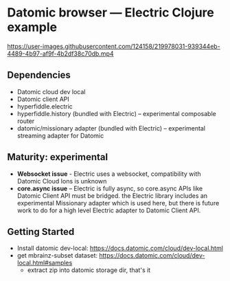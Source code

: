 # Datomic browser — Electric Clojure example

https://user-images.githubusercontent.com/124158/219978031-939344eb-4489-4b97-af9f-4b2df38c70db.mp4

## Dependencies

* Datomic cloud dev local
* Datomic client API
* hyperfiddle.electric
* hyperfiddle.history (bundled with Electric) – experimental composable router
* datomic/missionary adapter (bundled with Electric) – experimental streaming adapter for Datomic

## Maturity: experimental

* **Websocket issue** - Electric uses a websocket, compatibility with Datomic Cloud Ions is unknown
* **core.async issue** – Electric is fully async, so core.async APIs like Datomic Client API must be bridged. the Electric library includes an experimental Missionary adapter which is used here, but there is future work to do for a high level Electric adapter to Datomic Client API.

## Getting Started

* Install datomic dev-local: https://docs.datomic.com/cloud/dev-local.html
* get mbrainz-subset dataset: https://docs.datomic.com/cloud/dev-local.html#samples
  * extract zip into datomic storage dir, that's it
